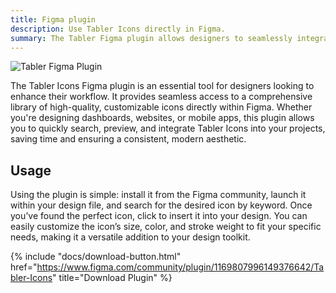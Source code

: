 ```yaml
---
title: Figma plugin
description: Use Tabler Icons directly in Figma.
summary: The Tabler Figma plugin allows designers to seamlessly integrate Tabler Icons into their Figma projects, providing quick access to a vast library of customizable icons that enhance the design workflow.
---
```


![Tabler Figma Plugin](/img/icons/figma-plugin.png)

The Tabler Icons Figma plugin is an essential tool for designers looking to enhance their workflow. It provides seamless access to a comprehensive library of high-quality, customizable icons directly within Figma. Whether you're designing dashboards, websites, or mobile apps, this plugin allows you to quickly search, preview, and integrate Tabler Icons into your projects, saving time and ensuring a consistent, modern aesthetic.

## Usage 

Using the plugin is simple: install it from the Figma community, launch it within your design file, and search for the desired icon by keyword. Once you’ve found the perfect icon, click to insert it into your design. You can easily customize the icon’s size, color, and stroke weight to fit your specific needs, making it a versatile addition to your design toolkit.

{% include "docs/download-button.html" href="https://www.figma.com/community/plugin/1169807996149376642/Tabler-Icons" title="Download Plugin" %}

